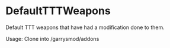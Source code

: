 DefaultTTTWeapons
=================

Default TTT weapons that have had a modification done to them.

Usage: Clone into /garrysmod/addons
